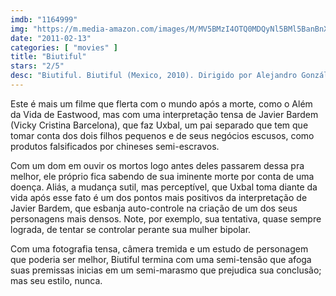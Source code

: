 ```yaml
---
imdb: "1164999"
img: "https://m.media-amazon.com/images/M/MV5BMzI4OTQ0MDQyNl5BMl5BanBnXkFtZTcwODY5MjQwNA@@._V1_SY150_CR0,0,101,150_.jpg"
date: "2011-02-13"
categories: [ "movies" ]
title: "Biutiful"
stars: "2/5"
desc: "Biutiful. Biutiful (Mexico, 2010). Dirigido por Alejandro González Iñárritu. Escrito por Alejandro González Iñárritu, Armando Bo, Nicolás Giacobone, Alejandro González Iñárritu. Com Javier Bardem, Maricel Álvarez, Hanaa Bouchaib, Guillermo Estrella, Eduard Fernández, Cheikh Ndiaye, Diaryatou Daff, Taisheng Chen, Jin Luo."
---
```

Este é mais um filme que flerta com o mundo após a morte, como o Além da Vida de Eastwood, mas com uma interpretação tensa de Javier Bardem (Vicky Cristina Barcelona), que faz Uxbal, um pai separado que tem que tomar conta dos dois filhos pequenos e de seus negócios escusos, como produtos falsificados por chineses semi-escravos.

Com um dom em ouvir os mortos logo antes deles passarem dessa pra melhor, ele próprio fica sabendo de sua iminente morte por conta de uma doença. Aliás, a mudança sutil, mas perceptível, que Uxbal toma diante da vida após esse fato é um dos pontos mais positivos da interpretação de Javier Bardem, que esbanja auto-controle na criação de um dos seus personagens mais densos. Note, por exemplo, sua tentativa, quase sempre lograda, de tentar se controlar perante sua mulher bipolar.

Com uma fotografia tensa, câmera tremida e um estudo de personagem que poderia ser melhor, Biutiful termina com uma semi-tensão que afoga suas premissas inicias em um semi-marasmo que prejudica sua conclusão; mas seu estilo, nunca.


